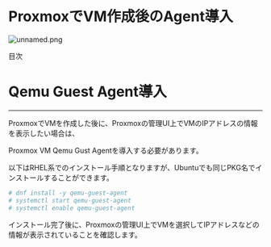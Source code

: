 # ProxmoxでVM作成後のAgent導入

![unnamed.png](Proxmox%E3%81%A6%E3%82%99VM%E4%BD%9C%E6%88%90%E5%BE%8C%E3%81%AEAgent%E5%B0%8E%E5%85%A5%2007556cbc1877471eb16cfa7aa913b428/unnamed.png)

目次

# Qemu Guest Agent導入

---

ProxmoxでVMを作成した後に、Proxmoxの管理UI上でVMのIPアドレスの情報を表示したい場合は、

Proxmox VM Qemu Gust Agentを導入する必要があります。

以下はRHEL系でのインストール手順となりますが、Ubuntuでも同じPKG名でインストールすることができます。

```bash
# dnf install -y qemu-guest-agent
# systemctl start qemu-guest-agent
# systemctl enable qemu-guest-agent
```

インストール完了後に、Proxmoxの管理UI上でVMを選択してIPアドレスなどの情報が表示されていることを確認します。